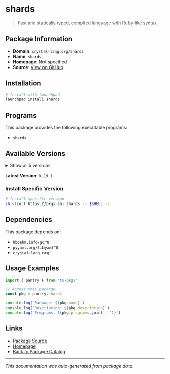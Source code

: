 # shards

> Fast and statically typed, compiled language with Ruby-like syntax

## Package Information

- **Domain**: `crystal-lang.org/shards`
- **Name**: `shards`
- **Homepage**: Not specified
- **Source**: [View on GitHub](https://github.com/pkgxdev/pantry/tree/main/projects/crystal-lang.org/shards/package.yml)

## Installation

```bash
# Install with launchpad
launchpad install shards
```

## Programs

This package provides the following executable programs:

- `shards`

## Available Versions

<details>
<summary>Show all 5 versions</summary>

- `0.19.1`, `0.19.0`, `0.18.0`, `0.17.4`, `0.17.3`

</details>

**Latest Version**: `0.19.1`

### Install Specific Version

```bash
# Install specific version
sh <(curl https://pkgx.sh) shards -- $SHELL -i
```

## Dependencies

This package depends on:

- `hboehm.info/gc^8`
- `pyyaml.org/libyaml^0`
- `crystal-lang.org`

## Usage Examples

```typescript
import { pantry } from 'ts-pkgx'

// Access this package
const pkg = pantry.shards

console.log(`Package: ${pkg.name}`)
console.log(`Description: ${pkg.description}`)
console.log(`Programs: ${pkg.programs.join(', ')}`)
```

## Links

- [Package Source](https://github.com/pkgxdev/pantry/tree/main/projects/crystal-lang.org/shards/package.yml)
- [Homepage](#)
- [Back to Package Catalog](../package-catalog.md)

---

*This documentation was auto-generated from package data.*
